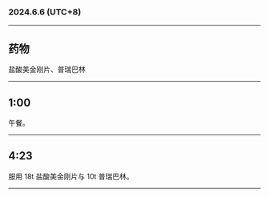 ### 2024.6.6 (UTC+8)

---

## 药物

盐酸美金刚片、普瑞巴林

---

## 1:00

午餐。

---

## 4:23

服用 18t 盐酸美金刚片与 10t 普瑞巴林。

---

